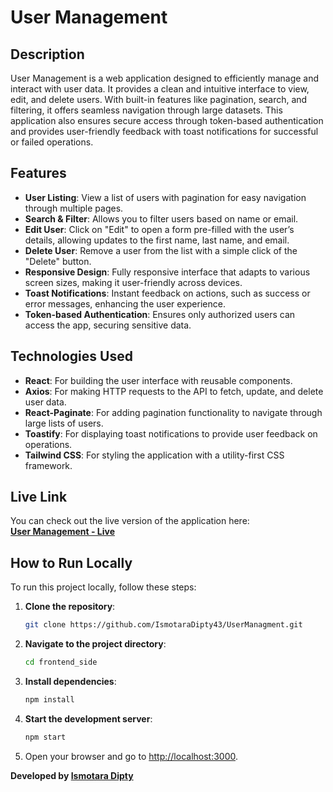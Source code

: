 # User Management

## Description

User Management is a web application designed to efficiently manage and interact with user data. It provides a clean and intuitive interface to view, edit, and delete users. With built-in features like pagination, search, and filtering, it offers seamless navigation through large datasets. This application also ensures secure access through token-based authentication and provides user-friendly feedback with toast notifications for successful or failed operations.

## Features

- **User Listing**: View a list of users with pagination for easy navigation through multiple pages.
- **Search & Filter**: Allows you to filter users based on name or email.
- **Edit User**: Click on "Edit" to open a form pre-filled with the user’s details, allowing updates to the first name, last name, and email.
- **Delete User**: Remove a user from the list with a simple click of the "Delete" button.
- **Responsive Design**: Fully responsive interface that adapts to various screen sizes, making it user-friendly across devices.
- **Toast Notifications**: Instant feedback on actions, such as success or error messages, enhancing the user experience.
- **Token-based Authentication**: Ensures only authorized users can access the app, securing sensitive data.

## Technologies Used

- **React**: For building the user interface with reusable components.
- **Axios**: For making HTTP requests to the API to fetch, update, and delete user data.
- **React-Paginate**: For adding pagination functionality to navigate through large lists of users.
- **Toastify**: For displaying toast notifications to provide user feedback on operations.
- **Tailwind CSS**: For styling the application with a utility-first CSS framework.

## Live Link

You can check out the live version of the application here:  
[**User Management - Live**](https://usermanagmnet.netlify.app/) 

## How to Run Locally

To run this project locally, follow these steps:

1. **Clone the repository**:
    ```bash
    git clone https://github.com/IsmotaraDipty43/UserManagment.git
    ```

2. **Navigate to the project directory**:
    ```bash
    cd frontend_side
    ```

3. **Install dependencies**:
    ```bash
    npm install
    ```

4. **Start the development server**:
    ```bash
    npm start
    ```

5. Open your browser and go to [http://localhost:3000](http://localhost:3000).

**Developed by [Ismotara Dipty](https://ismotaradipty43.netlify.app/)**

